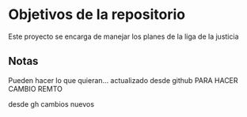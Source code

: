 # Objetivos de la repositorio

Este proyecto se encarga de manejar los planes de la liga de la justicia


## Notas
Pueden hacer lo que quieran...
actualizado desde github
PARA HACER CAMBIO REMTO

desde gh cambios nuevos
